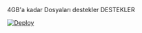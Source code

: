 4GB'a kadar Dosyaları destekler DESTEKLER

[![Deploy](https://www.herokucdn.com/deploy/button.svg)](https://heroku.com/deploy?template=https://github.com/hoqk4baz/DW-RENAMERBOT_TG.git)
